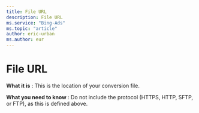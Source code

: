 ```yaml
---
title: File URL
description: File URL
ms.service: "Bing-Ads"
ms.topic: "article"
author: eric-urban
ms.author: eur
---
```


# File URL

**What it is** : This is the location of your conversion file.

**What you need to know** : Do not include the protocol (HTTPS, HTTP, SFTP, or FTP), as this is defined above.


